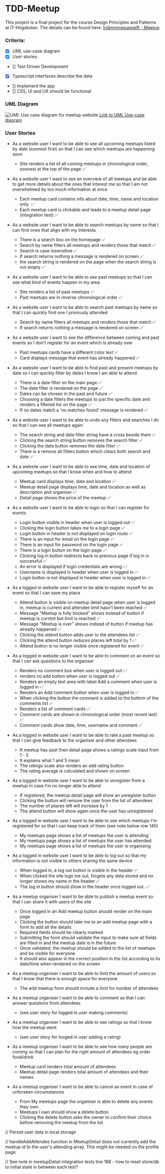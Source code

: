 # TDD-Meetup

This project is a final project for the course Design Principles and Patterns at IT-Högskolan.
The details can be found here: [Inlämningsuppgift - Meetup](https://docs.google.com/document/d/136DTDYFeX-N2n4-fI_kryrc2Fv1--wSA-94aIAdNDJE/edit#heading=h.y6j2y3f03r4h)

### Criteria:
- [x] UML use-case diagram
- [x] User stories
- [] Test Driven Development
- [x] Typescript interfaces describe the data
- [] Implement the app
- [] CSS, UI and UX should be functional


### UML Diagram
![UML Use case diagram for meetup website](./public/use-case-diagram.png)
[Link to UML Use-case diagram](https://lucid.app/lucidchart/e1a7d026-085a-4f03-b951-886bf4a3ca92/edit?invitationId=inv_ab627182-8c22-4a37-bbb9-19315b323cf6)


### User Stories
- As a website user I want to be able to see all upcoming meetups listed by date (soonest first) so that I can see which meetups are happening soon
    - Site renders a list of all coming meetups in chronological order, soonest at the top of the page ✅
    
- As a website user I want to see an overview of all meetups and be able to get more details about the ones that interest me so that I am not overwhelmed by too much information at once
    - Each meetup card contains info about date, time, name and location only. ✅
    - Each meetup card is clickable and leads to a meetup detail page (integration test) ✅

- As a website user I want to be able to search meetups by name so that I can find ones that align with my interests
    - There is a search box on the homepage ✅
    - Search by name filters all meetups and renders those that match ✅
    - Search is case insensitive ✅
    - If search returns nothing a message is rendered on screen ✅
    - the search string is rendered on the page when the search string is not empty ✅

- As a website user I want to be able to see past meetups so that I can see what kind of events happen in my area
    - Site renders a list of past meetups ✅
    - Past meetups are in reverse chronological order ✅
  
- As a website user I want to be able to search past meetups by name so that I can quickly find one I priviously attended
    - Search by name filters all meetups and renders those that match ✅
    - If search returns nothing a message is rendered on screen ✅

- As a website user I want to see the difference between coming and past events so I don't register for an event which is already over
    - Past meetups cards have a different color text ✅
    - Card displays message that event has already happened ✅

- As a website user I want to be able to find past and present meetups by date so I can quickly filter by dates I know I am able to attend
    - There is a date filter on the main page ✅
    - The date filter is rendered on the page ✅
    - Dates can be chosen in the past and future ✅
    - Choosing a date filters the meetups to just the specific date and renders a filtered list on the page ✅
    - If no dates match a 'no matches found' message is rendered ✅

- As a website user I want to be able to undo any filters and searches I do so that I can see all meetups again
    - The search string and date filter string have a cross beside them ✅
    - Clicking the search string button removes the search filter ✅
    - Clicking the date button removes the date filter ✅
    - There is a remove all filters button which clears both search and date ✅

- As a website user I want to be able to see time, date and location of upcoming meetups so that I know when and how to attend
    - Meetup card displays time, date and location ✅
    - Meetup detail page displays time, date and location as well as description and organiser ✅
    - Detail page shows the price of the meetup ✅

- As a website user I want to be able to login so that I can register for events
    - Login button visible in header when user is logged out ✅
    - Clicking the login button takes me to a login page ✅
    - Login button in header is not displayed on login route ✅
    - There is an input for email on the login page ✅
    - There is an input for password on the login page ✅
    - There is a login button on the login page ✅
    - Clicking log in button redirects back to previous page if log in is successful ✅
    - An error is displayed if login credentials are wrong ✅
    - Username is displayed in header when user is logged in ✅
    - Login button is not displayed in header when user is logged in ✅
    

- As a logged in website user I want to be able to register myself for an event so that I can save my place
    - Attend button is visible on meetup detail page when user is logged in, meetup is current and attendee limit hasn't been reached ✅
    - Message "Meetup is fully booked" shows instead of button if meetup is current but limit is reached ✅
    - Message "Meetup is over" shows instead of button if meetup has already happened ✅
    - Clicking the attend button adds user to the attendees list ✅
    - Clicking the attend button reduces places left total by 1 ✅
    - Attend button is no longer visible once registered for event ✅

- As a logged in website user I want to be able to comment on an event so that I can ask questions to the organiser
    - Renders no comment box when user is logged out ✅
    - renders no add button when user is logged out ✅
    - Renders an empty text area with label Add a comment when user is logged in ✅
    - Renders an Add comment button when user is logged in ✅
    - When clicking the button the comment is added to the bottom of the comments list ✅
    - Renders a list of comment cards ✅
    - Comment cards are shown in chronological order (most recent last) ✅
    - Comment cards show date, time, username and comment ✅

- As a logged in website user I want to be able to rate a past meetup so that I can give feedback to the organiser and other attendees
    - If meetup has past then detail page shows a ratings scale input from 1 - 5
    - It explains what 1 and 5 mean
    - The ratings scale also renders an add rating button
    - The rating average is calculated and shown on screen

- As a logged in website user I want to be able to unregister from a meetup in case I'm no longer able to attend
    - If registered, the meetup detail page will show an unregister button
    - Clicking the button will remove the user from the list of attendees
    - The number of places left will increase by 1
    - The attend button will show again once the user has unregistered

- As a logged in website user I want to be able to see which meetups I'm registered for so that I can keep track of them (see note below row 145)
    - My meetups page shows a list of meetups the user is attending
    - My meetups page shows a list of meetups the user has attended
    - My meetups page shows a list of meetups the user is organising

- As a logged in website user I want to be able to log out so that my information is not visible to others sharing the same device
    - When logged in, a log out button is visible in the header ✅
    - When clicked the site logs me out, forgets any data stored and no longer shows my name in the header ✅
    - The log in button should show in the header once logged out. ✅

- As a meetup organiser I want to be able to publish a meetup event so that I can share it with users of the site
    - Once logged in an Add meetup button should render on the main page
    - Clicking the button should take me to an add meetup page with a form to add all the details
    - Required fields should be clearly marked
    - Submitting the form should validate the input to make sure all fields are filled in and the meetup date is in the future
    - Once validated, the meetup should be added to the list of meetups and be visible for everyone
    - It should also appear in the correct position in the list according to its date/time when rendered on the screen


- As a meetup organiser I want to be able to limit the amount of users so that I know that there is enough space for everyone
    - The add meetup form should include a limit for number of attendees

- As a meetup organiser I want to be able to comment so that I can answer questions from attendees
    - (see user story for logged in user making comments)

- As a meetup organiser I want to be able to see ratings so that I know how the meetup went
    - (see user story for looged in user adding a rating)

- As a meetup organiser I want to be able to see how many people are coming so that I can plan for the right amount of attendees eg order food/drink
    - Meetup card renders total amount of attendees
    - Meetup detail page renders total amount of attendees and their names

- As a meetup organiser I want to be able to cancel an event in case of unforseen circumstances
    - From My meetups page the organiser is able to delete any events they own
    - Meetups I own should show a delete button
    - Clicking the delete button asks the owner to confirm their choice before removing the meetup from the list

// Persist user data in local storage

// handleAddAttendee function in MeetupDetail does not currently add the meetup id to the user's attending array. This might be needed on the profile page.


// See note in meetupDetail integration tests line 188 - how to reset store/db to initial state in between each test?